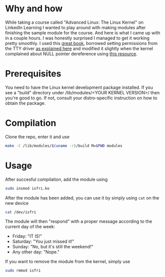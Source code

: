 # Why and how
While taking a course called "Advanced Linux: The Linux Kernel" on LinkedIn Learning I wanted to play around with making modules after finishing the sample module for the course. And here is what I came up with in a couple hours. I was honestly surprised I managed to get it working pretty smoothly. I used this [great book](https://sysprog21.github.io/lkmpg/), borrowed setting permissions from the TTY driver [as explained here](https://stackoverflow.com/questions/11846594) and modified it slightly when the kernel complained about NULL pointer dereference using [this resource](https://www.ccsl.carleton.ca/~falaca/comp3000/a4.html).

# Prerequisites
You need to have the Linux kernel development package installed. If you see a "build" directory under /lib/modules/\<YOUR KERNEL VERSION>/ then you're good to go. If not, consult your distro-specific instruction on how to obtain the package.

# Compilation
Clone the repo, enter it and use
```bash
make -C /lib/modules/$(uname -r)/build M=$PWD modules
```

# Usage
After succesful compilation, add the module using
```bash
sudo insmod isfri.ko
```

After the module has been added, you can use it by simply using `cat` on the new device
```bash
cat /dev/isfri
```

The module will then "respond" with a proper message according to the current day of the week:
- Friday: "IT IS!"
- Saturday: "You just missed it!"
- Sunday: "No, but it's still the weekend!"
- Any other day: "Nope."

If you want to remove the module from the kernel, simply use
```bash
sudo rmmod isfri
```